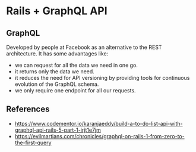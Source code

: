 # Rails + GraphQL API
## GraphQL
Developed by people at Facebook as an alternative to the REST architecture. It has some advantages like:
 * we can request for all the data we need in one go.
 * it returns only the data we need.
 * it reduces the need for API versioning by providing tools for continuous evolution of the GraphQL schema.
 * we only require one endpoint for all our requests.


## References
* https://www.codementor.io/karanjaeddy/build-a-to-do-list-api-with-graphql-api-rails-5-part-1-irjt1e7jm
* https://evilmartians.com/chronicles/graphql-on-rails-1-from-zero-to-the-first-query
